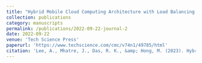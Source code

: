 ```yaml
---
title: "Hybrid Mobile Cloud Computing Architecture with Load Balancing for Healthcare Systems"
collection: publications
category: manuscripts
permalink: /publications/2022-09-22-journal-2
date: 2022-09-22
venue: 'Tech Science Press'
paperurl: 'https://www.techscience.com/cmc/v74n1/49785/html'
citation: 'Lee, A., Mhatre, J., Das, R. K., &amp; Hong, M. (2023). Hybrid mobile cloud computing architecture with load balancing for healthcare systems. Computers, Materials &amp; Continua, 74(1).'
---
```


<!-- <a href='https://www.techscience.com/cmc/v74n1/49785/html'>Download paper here</a> -->

<!-- Recommended citation: Lee, A., Mhatre, J., Das, R. K., & Hong, M. (2023). Hybrid mobile cloud computing architecture with load balancing for healthcare systems. Computers, Materials & Continua, 74(1). -->